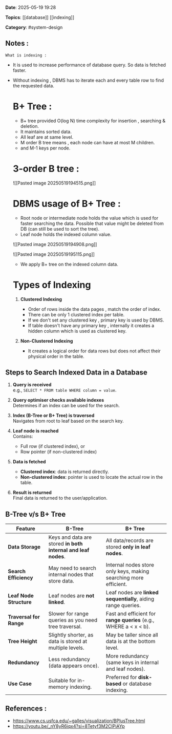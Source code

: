 **Date**: 2025-05-19 19:28

**Topics**:  [[database]]  [[indexing]] 

**Category**: #system-design 

## Notes :

	What is indexing :

 - It is used to increase performance of database query. So data is fetched faster.
 - Without indexing , DBMS has to iterate each and every table row to find the requested data.
 
	 # B+ Tree :
	 - B+ tree provided O(log N) time complexity for insertion , searching & deletion.
	 - It maintains sorted data.
	 - All leaf are at same level.
	 - M order B tree means , each node can have at most M children.
	 - and M-1 keys per node.


	# 3-order B tree : 
	![[Pasted image 20250519194515.png]]

	# DBMS usage of B+ Tree :
	- Root node or intermediate node holds the value which is used for faster searching the data. Possible that value might be deleted from DB (can still be used to sort the tree).
	- Leaf node holds the indexed column value.

	![[Pasted image 20250519194908.png]]
	
	![[Pasted image 20250519195115.png]]

	- We apply B+ tree on the indexed column data. 

	# Types of Indexing 
	
	1. **Clustered Indexing**
		- Order of rows inside the data pages , match the order of index.
		- There can be only 1 clustered index per table.
		- If we don't set any clustered key , primary key is used by DBMS.
		- If table doesn't have any primary key , internally it creates a hidden column which is used as clustered key.
	
	2. **Non-Clustered Indexing**
		- It creates a logical order for data rows but does not affect their physical order in the table.


## Steps to Search Indexed Data in a Database

1. **Query is received**  
   e.g., `SELECT * FROM table WHERE column = value`.

2. **Query optimiser checks available indexes**  
   Determines if an index can be used for the search.

3. **Index (B-Tree or B+ Tree) is traversed**  
   Navigates from root to leaf based on the search key.

4. **Leaf node is reached**  
   Contains:
   - Full row (if clustered index), or
   - Row pointer (if non-clustered index)

5. **Data is fetched**  
   - **Clustered index**: data is returned directly.
   - **Non-clustered index**: pointer is used to locate the actual row in the table.

6. **Result is returned**  
   Final data is returned to the user/application.


## B-Tree v/s B+ Tree

|Feature|**B-Tree**|**B+ Tree**|
|---|---|---|
|**Data Storage**|Keys and data are stored **in both internal and leaf nodes**.|All data/records are stored **only in leaf nodes**.|
|**Search Efficiency**|May need to search internal nodes that store data.|Internal nodes store only keys, making searching more efficient.|
|**Leaf Node Structure**|Leaf nodes are **not linked**.|Leaf nodes are **linked sequentially**, aiding range queries.|
|**Traversal for Range**|Slower for range queries as you need tree traversal.|Fast and efficient for **range queries** (e.g., WHERE a < x < b).|
|**Tree Height**|Slightly shorter, as data is stored at multiple levels.|May be taller since all data is at the bottom level.|
|**Redundancy**|Less redundancy (data appears once).|More redundancy (same keys in internal and leaf nodes).|
|**Use Case**|Suitable for in-memory indexing.|Preferred for **disk-based** or database indexing.|




## References :

- https://www.cs.usfca.edu/~galles/visualization/BPlusTree.html
- https://youtu.be/_nY8yR6iqx4?si=8Tetyf3M2CIPiAYp